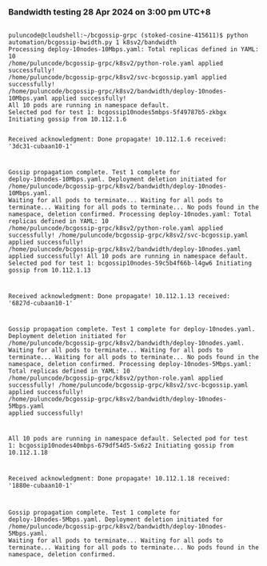 
### Bandwidth testing 28 Apr 2024 on 3:00 pm UTC+8
<code>
puluncode@cloudshell:~/bcgossip-grpc (stoked-cosine-415611)$ python automation/bcgossip-bwidth.py 1 k8sv2/bandwidth
Processing deploy-10nodes-10Mbps.yaml: Total replicas defined in YAML: 10
/home/puluncode/bcgossip-grpc/k8sv2/python-role.yaml applied successfully!
/home/puluncode/bcgossip-grpc/k8sv2/svc-bcgossip.yaml applied successfully!
/home/puluncode/bcgossip-grpc/k8sv2/bandwidth/deploy-10nodes-10Mbps.yaml applied successfully!
All 10 pods are running in namespace default.
Selected pod for test 1: bcgossip10nodes5mbps-5f49787b5-zkbgx
Initiating gossip from 10.112.1.6

Received acknowledgment: Done propagate! 10.112.1.6 received: '3dc31-cubaan10-1'

Gossip propagation complete.
Test 1 complete for deploy-10nodes-10Mbps.yaml.
Deployment deletion initiated for /home/puluncode/bcgossip-grpc/k8sv2/bandwidth/deploy-10nodes-10Mbps.yaml.
Waiting for all pods to terminate...
Waiting for all pods to terminate...
Waiting for all pods to terminate...
No pods found in the namespace, deletion confirmed.
Processing deploy-10nodes.yaml: Total replicas defined in YAML: 10
/home/puluncode/bcgossip-grpc/k8sv2/python-role.yaml applied successfully!
/home/puluncode/bcgossip-grpc/k8sv2/svc-bcgossip.yaml applied successfully!
/home/puluncode/bcgossip-grpc/k8sv2/bandwidth/deploy-10nodes.yaml applied successfully!
All 10 pods are running in namespace default.
Selected pod for test 1: bcgossip10nodes-59c5b4f66b-l4gw6
Initiating gossip from 10.112.1.13

Received acknowledgment: Done propagate! 10.112.1.13 received: '6827d-cubaan10-1'

Gossip propagation complete.
Test 1 complete for deploy-10nodes.yaml.
Deployment deletion initiated for /home/puluncode/bcgossip-grpc/k8sv2/bandwidth/deploy-10nodes.yaml.
Waiting for all pods to terminate...
Waiting for all pods to terminate...
Waiting for all pods to terminate...
No pods found in the namespace, deletion confirmed.
Processing deploy-10nodes-5Mbps.yaml: Total replicas defined in YAML: 10
/home/puluncode/bcgossip-grpc/k8sv2/python-role.yaml applied successfully!
/home/puluncode/bcgossip-grpc/k8sv2/svc-bcgossip.yaml applied successfully!
/home/puluncode/bcgossip-grpc/k8sv2/bandwidth/deploy-10nodes-5Mbps.yaml applied successfully!

All 10 pods are running in namespace default.
Selected pod for test 1: bcgossip10nodes40mbps-679df54d5-5x6z2
Initiating gossip from 10.112.1.18

Received acknowledgment: Done propagate! 10.112.1.18 received: '1880e-cubaan10-1'

Gossip propagation complete.
Test 1 complete for deploy-10nodes-5Mbps.yaml.
Deployment deletion initiated for /home/puluncode/bcgossip-grpc/k8sv2/bandwidth/deploy-10nodes-5Mbps.yaml.
Waiting for all pods to terminate...
Waiting for all pods to terminate...
Waiting for all pods to terminate...
No pods found in the namespace, deletion confirmed.
</code>